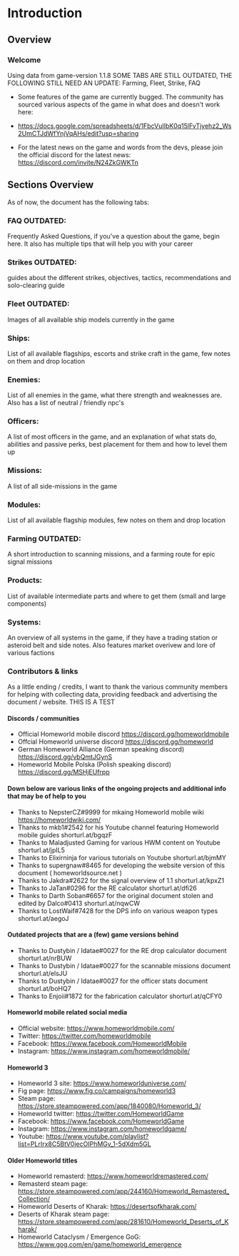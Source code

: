 # Introduction

## Overview

### Welcome

Using data from game-version 1.1.8
SOME TABS ARE STILL OUTDATED, THE FOLLOWING STILL NEED AN UPDATE: Farming, Fleet, Strike, FAQ

- Some features of the game are currently bugged. The community has sourced various aspects of the game in what does and doesn't work here: 
- https://docs.google.com/spreadsheets/d/1FbcVuIIbK0q15lFvTjyehz2_Ws2UmCTJdWfYnjVqAHs/edit?usp=sharing

- For the latest news on the game and words from the devs, please join the official discord for the latest news: https://discord.com/invite/N24ZkGWKTn


## Sections Overview

As of now, the document has the following tabs:

### FAQ OUTDATED: 
Frequently Asked Questions, if you've a question about the game, begin here. It also has multiple tips that will help you with your career

### Strikes OUTDATED:
guides about the different strikes,  objectives, tactics, recommendations and solo-clearing guide

### Fleet OUTDATED:
Images of all available ship models currently in the game

### Ships:
List of all available flagships, escorts and strike craft in the game, few notes on them and drop location

### Enemies: 
List of all enemies in the game, what there strength and weaknesses are. Also has a list of neutral / friendly npc's

### Officers:
A list of most officers in the game, and an explanation of what stats do, abilities and passive perks, best placement for them and how to level them up

### Missions: 
A list of all side-missions in the game

### Modules:
List of all available flagship modules, few notes on them and drop location

### Farming OUTDATED: 
A short introduction to scanning missions, and a farming route for epic signal missions

### Products: 
List of available intermediate parts and where to get them (small and large components)

### Systems: 
An overview of all systems in the game, if they have a trading station or asteroid belt and side notes. Also features market overivew and lore of various factions


### Contributors & links
As a little ending / credits, I want to thank the various community members for helping with collecting data, providing feedback and advertising the document / website. THIS IS A TEST


#### Discords / communities

- Official Homeworld mobile discord https://discord.gg/homeworldmobile
- Offcial Homeworld universe discord https://discord.gg/homeworld
- German Homeworld Alliance (German speaking discord) https://discord.gg/vbQmtJGynS
- Homeworld Mobile Polska (Polish speaking discord) https://discord.gg/MSHjEUfrpp

#### Down below are various links of the ongoing projects and additional info that may be of help to you

- Thanks to NepsterCZ#9999 for mkaing Homeworld mobile wiki https://homeworldwiki.com/ 
- Thanks to mkb1#2542 for his Youtube channel featuring Homeworld mobile guides shorturl.at/bgqzF
- Thanks to Maladjusted Gaming for various HWM content on Youtube shorturl.at/jpIL5
- Thanks to Elixirninja for various tutorials on Youtube shorturl.at/bjmMY
- Thanks to supergnaw#8465 for developing the website version of this document ( homeworldsource.net )
- Thanks to Jakdra#2622 for the signal overview of 1.1  shorturl.at/kpxZ1 
- Thanks to JaTan#0296 for the  RE calculator  shorturl.at/dfi26 
- Thanks to Darth Soban#6657 for the original document stolen and edited by Dalco#0413 shorturl.at/nqwCW
- Thanks to LostWaif#7428 for the DPS info on various weapon types  shorturl.at/aegoJ 

#### Outdated projects that are a (few) game versions behind

- Thanks to Dustybin / Idatae#0027 for the RE drop calculator document  shorturl.at/nrBUW 
- Thanks to Dustybin / Idatae#0027 for the scannable missions document  shorturl.at/elsJU 
- Thanks to Dustybin / Idatae#0027 for the officer stats document  shorturl.at/boHQ7 
- Thanks to Enjoii#1872 for the fabrication calculator  shorturl.at/qCFY0 

#### Homeworld mobile related social media

- Official website: https://www.homeworldmobile.com/
- Twitter: https://twitter.com/homeworldmobile
- Facebook: https://www.facebook.com/HomeworldMobile
- Instagram: https://www.instagram.com/homeworldmobile/

#### Homeworld 3

- Homeworld 3 site: https://www.homeworlduniverse.com/
- Fig page: https://www.fig.co/campaigns/homeworld3
- Steam page: https://store.steampowered.com/app/1840080/Homeworld_3/
- Homeworld twitter: https://twitter.com/HomeworldGame
- Facebook: https://www.facebook.com/HomeworldGame
- Instagram: https://www.instagram.com/homeworldgame/
- Youtube: https://www.youtube.com/playlist?list=PLrIrx8C5BtV0jecOIPhMGv_1-5dXdm5GL

#### Older Homeworld titles

- Homeworld remasterd: https://www.homeworldremastered.com/
- Remasterd steam page: https://store.steampowered.com/app/244160/Homeworld_Remastered_Collection/
- Homeworld Deserts of Kharak: https://desertsofkharak.com/
- Deserts of Kharak steam page: https://store.steampowered.com/app/281610/Homeworld_Deserts_of_Kharak/
- Homeworld Cataclysm / Emergence GoG: https://www.gog.com/en/game/homeworld_emergence
